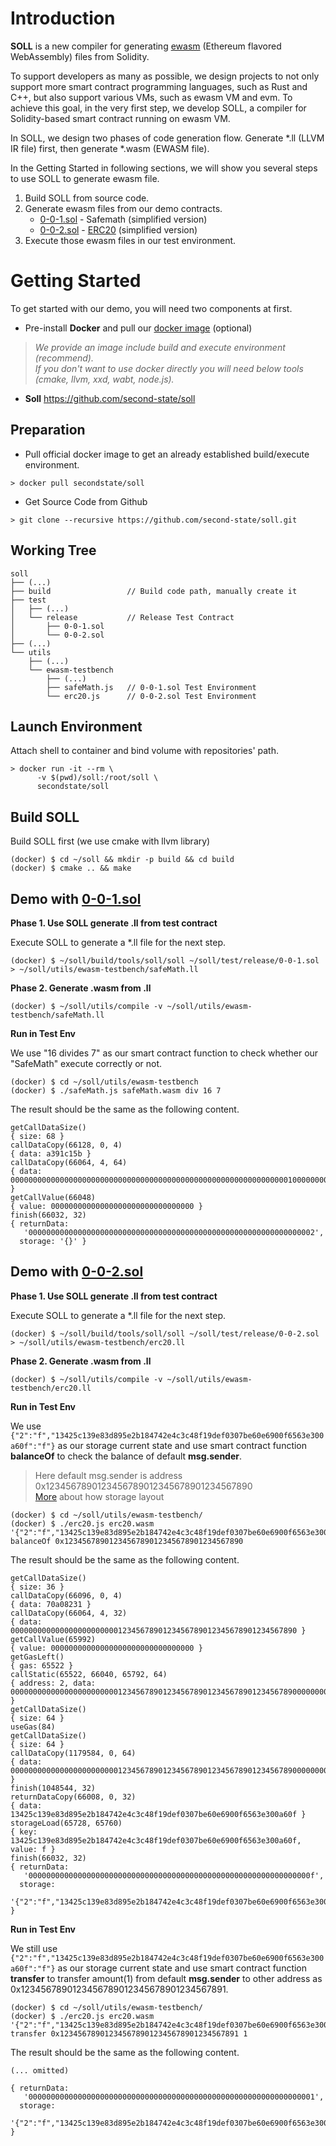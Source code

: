 # Introduction
**SOLL** is a new compiler for generating [ewasm](https://github.com/ewasm) (Ethereum flavored WebAssembly) files from Solidity.

To support developers as many as possible, we design projects to not only support more smart contract programming languages, such as Rust and C++, but also support various VMs, such as ewasm VM and evm. To achieve this goal, in the very first step, we develop SOLL, a compiler for Solidity-based smart contract running on ewasm VM.

In SOLL, we design two phases of code generation flow. Generate *.ll (LLVM IR file) first, then generate *.wasm (EWASM file).

In the Getting Started in following sections, we will show you several steps to use SOLL to generate ewasm file.

1. Build SOLL from source code.
2. Generate ewasm files from our demo contracts.
    - [0-0-1.sol](./test/release/0-0-1.sol) - Safemath (simplified version)
    - [0-0-2.sol](./test/release/0-0-2.sol) - [ERC20](https://github.com/ethereum/EIPs/blob/master/EIPS/eip-20.md) (simplified version)
3. Execute those ewasm files in our test environment.

# Getting Started
To get started with our demo, you will need two components at first.

- Pre-install **Docker** and pull our [docker image](https://hub.docker.com/r/secondstate/soll) (optional)
> *We provide an image include build and execute environment (recommend).  
> If you don't want to use docker directly you will need below tools (cmake, llvm, xxd, wabt, node.js).*

- **Soll** https://github.com/second-state/soll

## Preparation
- Pull official docker image to get an already established build/execute environment.
```Shell
> docker pull secondstate/soll
```

- Get Source Code from Github
```Shell
> git clone --recursive https://github.com/second-state/soll.git
```

## Working Tree
```
soll
├── (...)
├── build                 // Build code path, manually create it
├── test
│   ├── (...)
│   └── release           // Release Test Contract
│       ├── 0-0-1.sol
│       └── 0-0-2.sol
├── (...)
└── utils
    ├── (...)
    └── ewasm-testbench
        ├── (...)
        ├── safeMath.js   // 0-0-1.sol Test Environment
        └── erc20.js      // 0-0-2.sol Test Environment
```

## Launch Environment
Attach shell to container and bind volume with repositories' path.
```Shell
> docker run -it --rm \
      -v $(pwd)/soll:/root/soll \
      secondstate/soll
```

## Build SOLL
Build SOLL first (we use cmake with llvm library)
```Shell
(docker) $ cd ~/soll && mkdir -p build && cd build
(docker) $ cmake .. && make
```

## Demo with [0-0-1.sol](./test/release/0-0-1.sol)

**Phase 1. Use SOLL generate .ll from test contract**

Execute SOLL to generate a *.ll file for the next step.
```Shell
(docker) $ ~/soll/build/tools/soll/soll ~/soll/test/release/0-0-1.sol > ~/soll/utils/ewasm-testbench/safeMath.ll
```

**Phase 2. Generate .wasm from .ll**

```Shell
(docker) $ ~/soll/utils/compile -v ~/soll/utils/ewasm-testbench/safeMath.ll
```

**Run in Test Env**

We use "16 divides 7" as our smart contract function to check whether our "SafeMath" execute correctly or not.
```Shell
(docker) $ cd ~/soll/utils/ewasm-testbench
(docker) $ ./safeMath.js safeMath.wasm div 16 7
```

The result should be the same as the following content.

```Shell
getCallDataSize()
{ size: 68 }
callDataCopy(66128, 0, 4)
{ data: a391c15b }
callDataCopy(66064, 4, 64)
{ data: 00000000000000000000000000000000000000000000000000000000000000100000000000000000000000000000000000000000000000000000000000000007 }
getCallValue(66048)
{ value: 00000000000000000000000000000000 }
finish(66032, 32)
{ returnData:
   '0000000000000000000000000000000000000000000000000000000000000002',
  storage: '{}' }
```

## Demo with [0-0-2.sol](./test/release/0-0-2.sol)

**Phase 1. Use SOLL generate .ll from test contract**

Execute SOLL to generate a *.ll file for the next step.
```Shell
(docker) $ ~/soll/build/tools/soll/soll ~/soll/test/release/0-0-2.sol > ~/soll/utils/ewasm-testbench/erc20.ll
```

**Phase 2. Generate .wasm from .ll**

```Shell
(docker) $ ~/soll/utils/compile -v ~/soll/utils/ewasm-testbench/erc20.ll
```

**Run in Test Env**

We use `{"2":"f","13425c139e83d895e2b184742e4c3c48f19def0307be60e6900f6563e300a60f":"f"}` as our storage current state and use smart contract function **balanceOf** to check the balance of default **msg.sender**.
> Here default msg.sender is address 0x1234567890123456789012345678901234567890  
> [More](https://solidity.readthedocs.io/en/v0.5.3/miscellaneous.html#mappings-and-dynamic-arrays) about how storage layout

```Shell
(docker) $ cd ~/soll/utils/ewasm-testbench/
(docker) $ ./erc20.js erc20.wasm '{"2":"f","13425c139e83d895e2b184742e4c3c48f19def0307be60e6900f6563e300a60f":"f"}' balanceOf 0x1234567890123456789012345678901234567890
```

The result should be the same as the following content.
```
getCallDataSize()
{ size: 36 }
callDataCopy(66096, 0, 4)
{ data: 70a08231 }
callDataCopy(66064, 4, 32)
{ data: 0000000000000000000000001234567890123456789012345678901234567890 }
getCallValue(65992)
{ value: 00000000000000000000000000000000 }
getGasLeft()
{ gas: 65522 }
callStatic(65522, 66040, 65792, 64)
{ address: 2, data: 00000000000000000000000012345678901234567890123456789012345678900000000000000000000000000000000000000000000000000000000000000000 }
getCallDataSize()
{ size: 64 }
useGas(84)
getCallDataSize()
{ size: 64 }
callDataCopy(1179584, 0, 64)
{ data: 00000000000000000000000012345678901234567890123456789012345678900000000000000000000000000000000000000000000000000000000000000000 }
finish(1048544, 32)
returnDataCopy(66008, 0, 32)
{ data: 13425c139e83d895e2b184742e4c3c48f19def0307be60e6900f6563e300a60f }
storageLoad(65728, 65760)
{ key: 13425c139e83d895e2b184742e4c3c48f19def0307be60e6900f6563e300a60f, value: f }
finish(66032, 32)
{ returnData:
   '000000000000000000000000000000000000000000000000000000000000000f',
  storage:
   '{"2":"f","13425c139e83d895e2b184742e4c3c48f19def0307be60e6900f6563e300a60f":"f"}' }
```

**Run in Test Env**

We still use `{"2":"f","13425c139e83d895e2b184742e4c3c48f19def0307be60e6900f6563e300a60f":"f"}` as our storage current state and use smart contract function **transfer** to transfer amount(1) from default **msg.sender** to other address as 0x1234567890123456789012345678901234567891.

```Shell
(docker) $ cd ~/soll/utils/ewasm-testbench/
(docker) $ ./erc20.js erc20.wasm '{"2":"f","13425c139e83d895e2b184742e4c3c48f19def0307be60e6900f6563e300a60f":"f"}' transfer 0x1234567890123456789012345678901234567891 1
```

The result should be the same as the following content.
```
(... omitted)

{ returnData:
   '0000000000000000000000000000000000000000000000000000000000000001',
  storage:
   '{"2":"f","13425c139e83d895e2b184742e4c3c48f19def0307be60e6900f6563e300a60f":"e","d3a40b027a96d16f0c9c02fdbf30dd031cb372ed53432958315b5da0226952e":"1"}' }
```